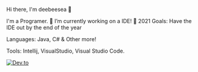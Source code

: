 Hi there, I'm deebeesea 👋

I'm a Programer.
🌋 I’m currently working on a IDE!
🥅 2021 Goals: Have the IDE out by the end of the year

Languages:
Java, C# & Other more!

Tools:
Intellij, VisualStudio, Visual Studio Code.

[![Dev.to](https://github-readme-stats.vercel.app/api/pin/?username=deebeesea1&repo=dev.to)](https://github.com/thepracticaldev/dev.to)
